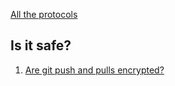 [All the protocols](https://git-scm.com/book/en/v2/Git-on-the-Server-The-Protocols)

## Is it safe?

 1. [Are git push and pulls encrypted?](https://stackoverflow.com/questions/35337414/are-git-push-and-pulls-encrypted)
